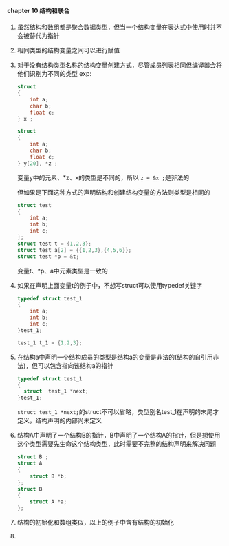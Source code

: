 #### chapter 10 结构和联合

1. 虽然结构和数组都是聚合数据类型，但当一个结构变量在表达式中使用时并不会被替代为指针
2. 相同类型的结构变量之间可以进行赋值
3. 对于没有结构类型名称的结构变量创建方式，尽管成员列表相同但编译器会将他们识别为不同的类型
   exp:

   ```c
   struct 
   {
       int a;
       char b;
       float c;
   } x ;

   struct 
   {
       int a;
       char b;
       float c;
   } y[20], *z ;
   ```

   变量y中的元素、*z、x的类型是不同的，所以 `z = &x ;`是非法的

   但如果是下面这种方式的声明结构和创建结构变量的方法则类型是相同的

   ```c
   struct test
   {
       int a;
       int b;
       int c;
   };
   struct test t = {1,2,3};
   struct test a[2] = {{1,2,3},{4,5,6}};
   struct test *p = &t;
   ```

   变量t、*p、a中元素类型是一致的
4. 如果在声明上面变量t的例子中，不想写struct可以使用typedef关键字

   ```c
   typedef struct test_1
   {
       int a;
       int b;
       int c;  
   }test_1;

   test_1 t_1 = {1,2,3};
   ```
5. 在结构a中声明一个结构成员的类型是结构a的变量是非法的(结构的自引用非法)，但可以包含指向该结构a的指针

   ```cpp
   typedef struct test_1
   {
     struct  test_1 *next; 
   }test_1;
   ```

   `struct test_1 *next;`的struct不可以省略，类型别名test_1在声明的末尾才定义，结构声明的内部尚未定义
6. 结构A中声明了一个结构B的指针，B中声明了一个结构A的指针，但是想使用这个类型需要先生命这个结构类型，此时需要不完整的结构声明来解决问题

   ```cpp
   struct B ;
   struct A
   {
       struct B *b;
   };
   struct B
   {
       struct A *a;
   };
   ```
7. 结构的初始化和数组类似，以上的例子中含有结构的初始化
8.
